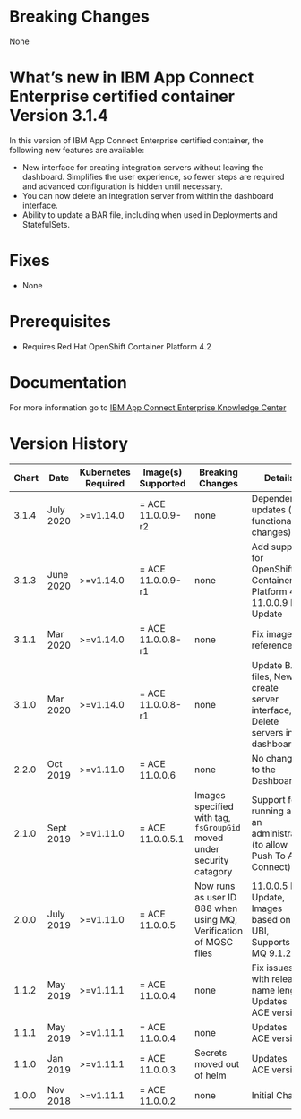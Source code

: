 # Breaking Changes

None

# What’s new in IBM App Connect Enterprise certified container Version 3.1.4

In this version of IBM App Connect Enterprise certified container, the following new features are available:

* New interface for creating integration servers without leaving the dashboard. Simplifies the user experience, so fewer steps are required and advanced configuration is hidden until necessary.
* You can now delete an integration server from within the dashboard interface.
* Ability to update a BAR file, including when used in Deployments and StatefulSets.

# Fixes

* None

# Prerequisites

* Requires Red Hat OpenShift Container Platform 4.2

# Documentation

For more information go to [IBM App Connect Enterprise Knowledge Center](https://ibm.biz/ACEv11ContainerDocs)

# Version History

| Chart | Date | Kubernetes Required | Image(s) Supported | Breaking Changes | Details |
| ----- | ---- | ------------------- | ------------------ | ---------------- | ------- |
| 3.1.4 | July 2020 | >=v1.14.0 | = ACE 11.0.0.9-r2 | none | Dependency updates (no functional changes) |
| 3.1.3 | June 2020 | >=v1.14.0 | = ACE 11.0.0.9-r1 | none | Add support for OpenShift Container Platform 4.4, 11.0.0.9 FP Update |
| 3.1.1 | Mar 2020 | >=v1.14.0 | = ACE 11.0.0.8-r1 | none | Fix image references |
| 3.1.0 | Mar 2020 | >=v1.14.0 | = ACE 11.0.0.8-r1 | none | Update BAR files, New create server interface, Delete servers in dashboard |
| 2.2.0 | Oct 2019 | >=v1.11.0 | = ACE 11.0.0.6 | none | No changes to the Dashboard |
| 2.1.0 | Sept 2019 | >=v1.11.0 | = ACE 11.0.0.5.1 | Images specified with tag, `fsGroupGid` moved under security catagory | Support for running as an administrator (to allow Push To API Connect) |
| 2.0.0 | July 2019 | >=v1.11.0 | = ACE 11.0.0.5 | Now runs as user ID 888 when using MQ, Verification of MQSC files | 11.0.0.5 FP Update, Images based on UBI, Supports MQ 9.1.2 |
| 1.1.2 | May 2019 | >=v1.11.1 | = ACE 11.0.0.4 | none  | Fix issues with release name length, Updates ACE version |
| 1.1.1 | May 2019 | >=v1.11.1 | = ACE 11.0.0.4  | none | Updates ACE version |
| 1.1.0 | Jan 2019 | >=v1.11.1 | = ACE 11.0.0.3 | Secrets moved out of helm  | Updates ACE version |
| 1.0.0 | Nov 2018 | >=v1.11.1 | = ACE 11.0.0.2 | none |  Initial Chart |